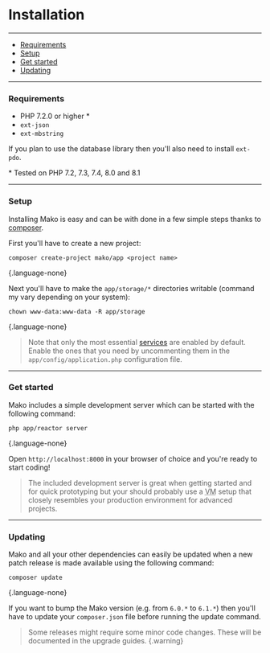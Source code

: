 # Installation

--------------------------------------------------------

* [Requirements](#requirements)
* [Setup](#setup)
* [Get started](#get_started)
* [Updating](#updating)

--------------------------------------------------------

<a id="requirements"></a>

### Requirements

* PHP 7.2.0 or higher *
* `ext-json`
* `ext-mbstring`

If you plan to use the database library then you'll also need to install `ext-pdo`.

\* Tested on PHP 7.2, 7.3, 7.4, 8.0 and 8.1

--------------------------------------------------------

<a id="setup"></a>

### Setup

Installing Mako is easy and can be with done in a few simple steps thanks to [composer](https://packagist.org).

First you'll have to create a new project:

```
composer create-project mako/app <project name>
```
{.language-none}

Next you'll have to make the `app/storage/*` directories writable (command my vary depending on your system):

```
chown www-data:www-data -R app/storage
```
{.language-none}

> Note that only the most essential [services](:base_url:/docs/:version:/getting-started:dependency-injection#services) are enabled by default. Enable the ones that you need by uncommenting them in the `app/config/application.php` configuration file.

--------------------------------------------------------

<a id="get_started"></a>

### Get started

Mako includes a simple development server which can be started with the following command:

```
php app/reactor server
```
{.language-none}

Open `http://localhost:8000` in your browser of choice and you're ready to start coding!

> The included development server is great when getting started and for quick prototyping but your should probably use a <abbr title="virtual machine">VM</abbr> setup that closely resembles your production environment for advanced projects.

--------------------------------------------------------

<a id="updating"></a>

### Updating

Mako and all your other dependencies can easily be updated when a new patch release is made available using the following command:

```
composer update
```
{.language-none}

If you want to bump the Mako version (e.g. from `6.0.*` to `6.1.*`) then you'll have to update your `composer.json` file before running the update command.

> Some releases might require some minor code changes. These will be documented in the upgrade guides.
{.warning}
